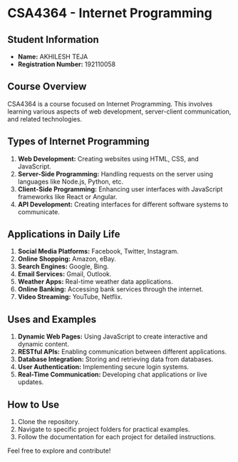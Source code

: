 # CSA4364 - Internet Programming

## Student Information
- **Name:** AKHILESH TEJA
- **Registration Number:** 192110058

## Course Overview
CSA4364 is a course focused on Internet Programming. This involves learning various aspects of web development, server-client communication, and related technologies.

## Types of Internet Programming
1. **Web Development:** Creating websites using HTML, CSS, and JavaScript.
2. **Server-Side Programming:** Handling requests on the server using languages like Node.js, Python, etc.
3. **Client-Side Programming:** Enhancing user interfaces with JavaScript frameworks like React or Angular.
4. **API Development:** Creating interfaces for different software systems to communicate.

## Applications in Daily Life
1. **Social Media Platforms:** Facebook, Twitter, Instagram.
2. **Online Shopping:** Amazon, eBay.
3. **Search Engines:** Google, Bing.
4. **Email Services:** Gmail, Outlook.
5. **Weather Apps:** Real-time weather data applications.
6. **Online Banking:** Accessing bank services through the internet.
7. **Video Streaming:** YouTube, Netflix.

## Uses and Examples
1. **Dynamic Web Pages:** Using JavaScript to create interactive and dynamic content.
2. **RESTful APIs:** Enabling communication between different applications.
3. **Database Integration:** Storing and retrieving data from databases.
4. **User Authentication:** Implementing secure login systems.
5. **Real-Time Communication:** Developing chat applications or live updates.

## How to Use
1. Clone the repository.
2. Navigate to specific project folders for practical examples.
3. Follow the documentation for each project for detailed instructions.

Feel free to explore and contribute!
